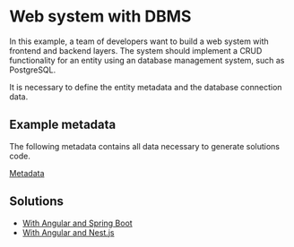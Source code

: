 # Web system with DBMS

In this example, a team of developers want to build a web system with frontend and backend layers. The system should implement a CRUD functionality for an entity using an database management system, such as PostgreSQL.

It is necessary to define the entity metadata and the database connection data.

## Example metadata

The following metadata contains all data necessary to generate solutions code.

[Metadata](metadata.json)


## Solutions 

- [With Angular and Spring Boot](solutions/angularSpringBoot)
- [With Angular and Nest.js](solutions/angularNestJS)
